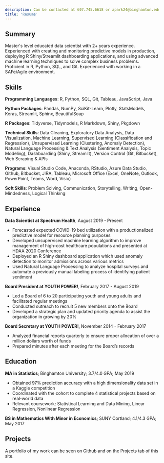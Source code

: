 ```yaml
---
description: Can be contacted at 607.745.6618 or apark24@binghamton.edu with relevant professional opportunities.
title: 'Resume'
---
```


Summary
---------

Master's level educated data scientist with 2+ years experience. Experienced with creating and monitoring predictive models in production, deploying R Shiny/Streamlit dashboarding applications, and using advanced machine learning techniques to solve complex business problems. Proficient in R, Python, SQL, and Git. Experienced with working in a SAFe/Agile environment. 

Skills
---------

**Programming Languages**: R, Python, SQL, Git, Tableau, JavaScript, Java

**Python Packages**: Pandas, NumPy, SciKit-Learn, Plotly, StatsModels, Keras, Streamlit, Sphinx, BeautifulSoup

**R Packages**: Tidyverse, Tidymodels, R Markdown, Shiny, Pkgdown

**Technical Skills**: Data Cleaning, Exploratory Data Analysis, Data Visualization, Machine Learning, Supervised Learning (Classification and Regression), Unsupervised Learning (Clustering, Anomaly Detection), Natural Language Processing & Text Analysis (Sentiment Analysis, Topic Modeling), Dashboarding (Shiny, Streamlit), Version Control (Git, Bitbucket), Web Scraping & APIs

**Programs**: Visual Studio Code, Anaconda, RStudio, Azure Data Studio, Github, Bitbucket, JIRA, Tableau, Microsoft Office (Excel, OneNote, Outlook, PowerPoint, Teams, Word, Visio)

**Soft Skills**: Problem Solving, Communication, Storytelling, Writing, Open-Mindedness, Logical Thinking

Experience
---------

**Data Scientist at Spectrum Health**, August 2019 - Present

* Forecasted expected COVID-19 bed utilization with a productionalized predictive model for resource planning purposes
* Developed unsupervised machine learning algorithm to improve management of high-cost healthcare populations and presented at HDAA 2020 Conference
* Deployed an R Shiny dashboard application which used anomaly detection to monitor admissions across various metrics
* Used Natural Language Processing to analyze hospital surveys and automate a previously manual labeling process of identifying patient sentiment

**Board President at YOUTH POWER!**, February 2017 - August 2019

* Led a Board of 6 to 20 participating youth and young adults and facilitated regular meetings
* Conducted outreach to recruit 5 new members onto the Board
* Developed a strategic plan and updated
priority agenda to assist the organization in growing by 20%

**Board Secretary at YOUTH POWER!**, November 2014 - February 2017

* Analyzed financial reports quarterly to ensure proper allocation of over a million dollars worth of funds
* Prepared minutes after each meeting for the Board’s records


Education
---------

**MA in Statistics**; Binghamton University; 3.7/4.0 GPA; May 2019
* Obtained 97% prediction accuracy with a high dimensionality data set in a Kaggle competition
* Coordinated with the cohort to complete 4 statistical projects based on real-world data
* Relevant coursework: Statistical Learning and Data Mining, Linear Regression, Nonlinear Regression

**BS in Mathematics With Minor in Economics**; SUNY Cortland; 4.1/4.3 GPA; May 2017

Projects
---------

A portfolio of my work can be seen on Github and on the Projects tab of this site.